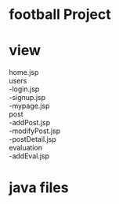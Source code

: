 # football Project

# view
home.jsp<br>
users<br>
-login.jsp<br>
-signup.jsp<br>
-mypage.jsp<br>
post<br>
-addPost.jsp<br>
-modifyPost.jsp<br>
-postDetail.jsp<br>
evaluation<br>
-addEval.jsp<br>

# java files
    
